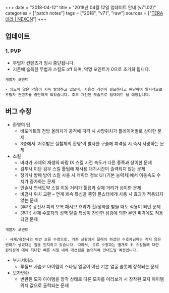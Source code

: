 +++
date = "2018-04-12"
title = "2018년 04월 12일 업데이트 안내 (v71.02)"
categories = ["patch notes"]
tags = ["2018", "v71", "raw"]
sources = ["[TERA 테라 | NEXON](http://tera.nexon.com/news/update/view.aspx?n4articlesn=327)"]
+++

## 업데이트

### **1.** PVP
- 무법자 컨텐츠가 임시 중단됩니다.
- 기존에 습득한 무법자 스킬도 off 되며, 악명 포인트가 0으로 초기화 됩니다.

```
개발자 코멘트

- 의도치 않은 악용이 지속 발생하고 있으며, 사용성 개선이 필요하다고 판단하여 일시적으로 무법자 컨텐츠를 중단하게 되었습니다. 추후 개선된 모습으로 업데이트 될 예정입니다.
```

## 버그 수정

- 환영의 탑
  - 바포메트의 전방 올려치기 공격에 피격 시 사망위치가 플레이어별로 상이한 문제
  - 3층에서 '저주받은 실험체의 환영'이 발사한 구슬에 피격될 시 즉시 사망하는 문제
- 스킬
  - 바라카 사제의 재생의 바람 IX 스킬 시전 속도가 다른 종족과 상이한 문제
  - 검투사 이단 검무 스킬 툴팁에 재사용 대기시간이 출력되지 않는 문제
  - 창기사 방패 방어 스킬 사용 시 캐릭터 정보 UI (기본 능력치)에서 이동속도 수치가 증가하는 문제
  - 인술사 연쇄도약 스킬 이동 거리가 툴팁과 실제 거리가 상이한 문제
  - 비검사 위치 교환 – 연계 쾌속 특성을 중형 몬스터에게 사용 시 효과가 적용되지 않는 문제
  - (추가) 광전사 피의 보복 패시브 효과가 힐/정화를 받을 때도 적용이 되던 문제 
  - (추가) 사제 수호자의 성역 탈출 특성이 찬란한 섬광에 의한 본인 피격에도 적용되던 문제

```
개발자 코멘트

- 사제/광전사의 이번 오류 수정으로, 기존 상황에서 플레이 하셨던 수호자님께는 적지 않은 변화가 생겼다는 점을 인지하고 있습니다. 따라서, 오류 수정과는 별개로 위 스킬들에 대한 편의성에 대해 최대한 빠른 시일 내에 개선점을 논의하여 안내드릴 예정입니다.
```

- 부가서비스
  - 루돌프 사슴코 아이템이 스타일 얼굴이 아닌 기본 얼굴 슬롯에 장착되는 문제
- 모자변환
  - 변환된 모자 아이템을 장착 상태로 다른 모자를 미리보기 시 장착된 모자 아이템 위치 값으로 출력되는 문제
